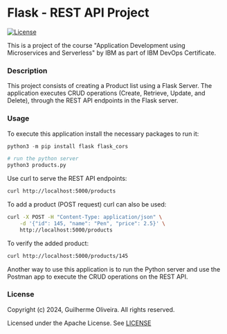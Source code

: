 # Flask - REST API Project

[![License](https://img.shields.io/badge/License-MIT-blue.svg)](https://opensource.org/license/mit)

This is a project of the course "Application Development using Microservices and Serverless" by IBM as part of IBM DevOps Certificate.

### Description

This project consists of creating a Product list using a Flask Server. 
The application executes CRUD operations (Create, Retrieve, Update, and Delete), through the REST API endpoints in the Flask server.

### Usage

To execute this application install the necessary packages to run it:

```python
python3 -m pip install flask flask_cors

# run the python server
python3 products.py
```

Use curl to serve the REST API endpoints:
```Bash
curl http://localhost:5000/products
```

To add a product (POST request) curl can also be used:
```Bash
curl -X POST -H "Content-Type: application/json" \
    -d '{"id": 145, "name": "Pen", "price": 2.5}' \
    http://localhost:5000/products
```

To verify the added product:
```Bash
curl http://localhost:5000/products/145
```

Another way to use this application is to run the Python server and use the Postman app to execute the CRUD operations on the REST API.

### License

Copyright (c) 2024, Guilherme Oliveira. All rights reserved.

Licensed under the Apache License. See [LICENSE](LICENSE)
